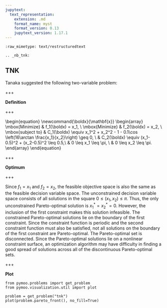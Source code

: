 ```yaml
---
jupytext:
  text_representation:
    extension: .md
    format_name: myst
    format_version: 0.13
    jupytext_version: 1.17.1
---
```


```{raw-cell}
:raw_mimetype: text/restructuredtext

.. _nb_tnk:
```

## TNK

Tanaka suggested the following two-variable problem:

+++

**Definition**

+++

\begin{equation}
\newcommand{\boldx}{\mathbf{x}}
\begin{array}
\mbox{Minimize} & f_1(\boldx) = x_1, \\
\mbox{Minimize} & f_2(\boldx) = x_2, \\
\mbox{subject to} & C_1(\boldx) \equiv x_1^2 + x_2^2 - 1 - 
0.1\cos \left(16\arctan \frac{x_1}{x_2}\right) \geq 0, \\
& C_2(\boldx) \equiv (x_1-0.5)^2 + (x_2-0.5)^2 \leq 0.5,\\
& 0 \leq x_1 \leq \pi, \\
& 0 \leq x_2 \leq \pi.
\end{array}
\end{equation}

+++

**Optimum**

+++

Since $f_1=x_1$ and $f_2=x_2$, the feasible objective space is also
the same as the feasible decision variable space. The unconstrained 
decision variable space consists of all solutions in the square
$0\leq (x_1,x_2)\leq \pi$. Thus, the only unconstrained Pareto-optimal 
solution is $x_1^{\ast}=x_2^{\ast}=0$. 
However, the inclusion of the first constraint makes this solution
infeasible. The constrained Pareto-optimal solutions lie on the boundary
of the first constraint. Since the constraint function is periodic and
the second constraint function must also be satisfied,
not all solutions on the boundary of the first constraint are Pareto-optimal. The 
Pareto-optimal set is disconnected.
Since the Pareto-optimal
solutions lie on a nonlinear constraint surface, an optimization
algorithm may have difficulty in finding a good spread of solutions across
all of the discontinuous Pareto-optimal sets.

+++

**Plot**

```{code-cell} ipython3
from pymoo.problems import get_problem
from pymoo.visualization.util import plot

problem = get_problem("tnk")
plot(problem.pareto_front(), no_fill=True)
```
